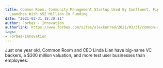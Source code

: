 ```yaml
---
title: Common Room, Community Management Startup Used By Confluent, Figma And Notion,
  Launches With $52 Million In Funding
date: "2021-03-31 18:30:11"
author: Forbes - Innovation
authorlink: https://www.forbes.com/sites/alexkonrad/2021/03/31/common-room-launches-community-software-with-52-million-funding/
tags:
- Forbes-Innovation
---
```

Just one year old, Common Room and CEO Linda Lian have big-name VC backers, a $300 million valuation, and more test user businesses than employees.